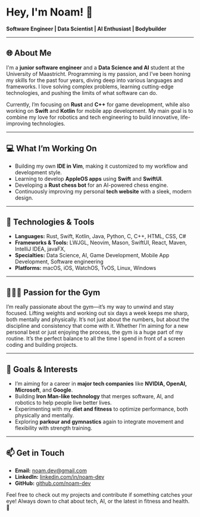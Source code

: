 # Hey, I'm Noam! 👋

**Software Engineer | Data Scientist | AI Enthusiast | Bodybuilder**

---

## 🌐 About Me

I'm a **junior software engineer** and a **Data Science and AI** student at the University of Maastricht. Programming is my passion, and I’ve been honing my skills for the past four years, diving deep into various languages and frameworks. I love solving complex problems, learning cutting-edge technologies, and pushing the limits of what software can do.

Currently, I’m focusing on **Rust** and **C++** for game development, while also working on **Swift** and **Kotlin** for mobile app development. My main goal is to combine my love for robotics and tech engineering to build innovative, life-improving technologies.

---

## 💻 What I’m Working On

- Building my own **IDE in Vim**, making it customized to my workflow and development style.
- Learning to develop **AppleOS apps** using **Swift** and **SwiftUI**.
- Developing a **Rust chess bot** for an AI-powered chess engine.
- Continuously improving my personal **tech website** with a sleek, modern design.

---

## 🚀 Technologies & Tools

- **Languages:** Rust, Swift, Kotlin, Java, Python, C, C++, HTML, CSS, C#
- **Frameworks & Tools:** LWJGL, Neovim, Mason, SwiftUI, React, Maven, IntelliJ IDEA, javaFX, 
- **Specialties:** Data Science, AI, Game Development, Mobile App Development, Software engineering
- **Platforms:** macOS, iOS, WatchOS, TvOS, Linux, Windows

---

## 🏋🏻‍♂️ Passion for the Gym

I’m really passionate about the gym—it’s my way to unwind and stay focused. Lifting weights and working out six days a week keeps me sharp, both mentally and physically. It’s not just about the numbers, but about the discipline and consistency that come with it. Whether I’m aiming for a new personal best or just enjoying the process, the gym is a huge part of my routine. It’s the perfect balance to all the time I spend in front of a screen coding and building projects.

---

## 🔭 Goals & Interests

- I’m aiming for a career in **major tech companies** like **NVIDIA, OpenAI, Microsoft**, and **Google**.
- Building **Iron Man-like technology** that merges software, AI, and robotics to help people live better lives.
- Experimenting with my **diet and fitness** to optimize performance, both physically and mentally.
- Exploring **parkour and gymnastics** again to integrate movement and flexibility with strength training.

---

## 📫 Get in Touch

- **Email:** [noam.dev@gmail.com](mailto:noam.dev@gmail.com)
- **LinkedIn:** [linkedin.com/in/noam-dev](https://www.linkedin.com/in/noam-dev)
- **GitHub:** [github.com/noam-dev](https://github.com/noam-dev)

Feel free to check out my projects and contribute if something catches your eye! Always down to chat about tech, AI, or the latest in fitness and health. 💬
